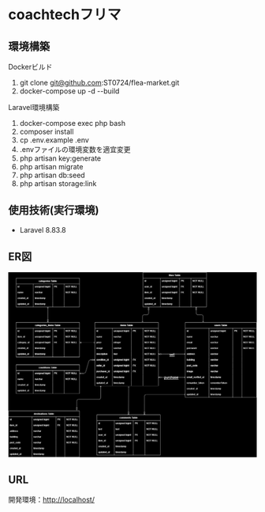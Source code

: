 # coachtechフリマ

## 環境構築
Dockerビルド
1. git clone git@github.com:ST0724/flea-market.git
2. docker-compose up -d --build

Laravel環境構築
1. docker-compose exec php bash
2. composer install
3. cp .env.example .env
4. .envファイルの環境変数を適宜変更
5. php artisan key:generate
6. php artisan migrate
7. php artisan db:seed
8. php artisan storage:link

## 使用技術(実行環境)
+ Laravel 8.83.8

## ER図
![ER図](ER.png)

## URL
開発環境：[http://localhost/](http://localhost/)